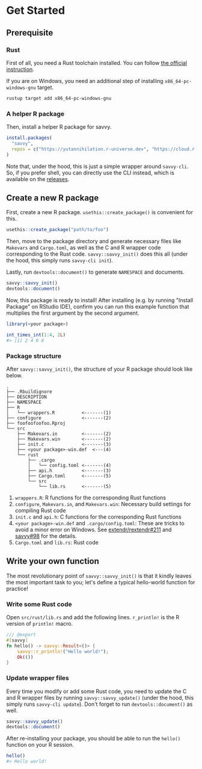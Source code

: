 # Get Started

## Prerequisite

### Rust

First of all, you need a Rust toolchain installed. You can follow [the official
instruction](https://www.rust-lang.org/tools/install).

If you are on Windows, you need an additional step of installing
`x86_64-pc-windows-gnu` target.

```sh
rustup target add x86_64-pc-windows-gnu
```

### A helper R package

Then, install a helper R package for savvy.

``` r
install.packages(
  "savvy",
  repos = c("https://yutannihilation.r-universe.dev", "https://cloud.r-project.org")
)
```

Note that, under the hood, this is just a simple wrapper around `savvy-cli`. So,
if you prefer shell, you can directly use the CLI instead, which is available on
the [releases](https://github.com/yutannihilation/savvy/releases).

## Create a new R package

First, create a new R package. `usethis::create_package()` is convenient for
this.

``` r
usethis::create_package("path/to/foo")
```

Then, move to the package directory and generate necessary files like `Makevars`
and `Cargo.toml`, as well as the C and R wrapper code corresponding to the Rust
code. `savvy::savvy_init()` does this all (under the hood, this simply runs
`savvy-cli init`).

Lastly, run `devtools::document()` to generate `NAMESPACE` and documents.

``` r
savvy::savvy_init()
devtools::document()
```

Now, this package is ready to install! After installing (e.g. by running
"Install Package" on RStudio IDE), confirm you can run this example function
that multiplies the first argument by the second argument.

```r
library(<your package>)

int_times_int(1:4, 2L)
#> [1] 2 4 6 8
```

### Package structure

After `savvy::savvy_init()`, the structure of your R package should look like below.

```
.
├── .Rbuildignore
├── DESCRIPTION
├── NAMESPACE
├── R
│   └── wrappers.R          <-------(1)
├── configure               <-------(2)
├── foofoofoofoo.Rproj
└── src
    ├── Makevars.in         <-------(2)
    ├── Makevars.win        <-------(2)
    ├── init.c              <-------(3)
    ├── <your package>-win.def  <---(4)
    └── rust
        ├── .cargo
        │   └── config.toml <-------(4)
        ├── api.h           <-------(3)
        ├── Cargo.toml      <-------(5)
        └── src
            └── lib.rs      <-------(5)
```

1. `wrappers.R`: R functions for the corresponding Rust functions
2. `configure`, `Makevars.in`, and `Makevars.win`: Necessary build settings for compiling Rust code
3. `init.c` and `api.h`: C functions for the corresponding Rust functions
4. `<your package>-win.def` and `.cargo/config.toml`: These are tricks to avoid
   a minor error on Windows. See [extendr/rextendr#211][1] and [savvy#98][2] for
   the details.
5. `Cargo.toml` and `lib.rs`: Rust code

[1]: https://github.com/extendr/rextendr/issues/211
[2]: https://github.com/yutannihilation/savvy/pull/98

## Write your own function

The most revolutionary point of `savvy::savvy_init()` is that it kindly leaves
the most important task to you; let's define a typical hello-world function for
practice!

### Write some Rust code

Open `src/rust/lib.rs` and add the following lines. `r_println!` is the R
version of `println!` macro.

```rust
/// @export
#[savvy]
fn hello() -> savvy::Result<()> {
    savvy::r_println!("Hello world!");
    Ok(())
}
```

### Update wrapper files

Every time you modify or add some Rust code, you need to update the C and R
wrapper files by running `savvy::savvy_update()` (under the hood, this simply
runs `savvy-cli update`). Don't forget to run `devtools::document()` as well.

``` r
savvy::savvy_update()
devtools::document()
```

After re-installing your package, you should be able to run the `hello()`
function on your R session.

```r
hello()
#> Hello world!
```